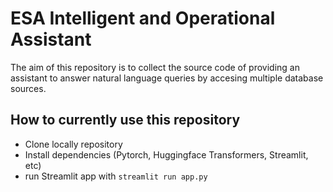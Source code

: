 # ESA Intelligent and Operational Assistant

The aim of this repository is to collect the source code of providing an assistant 
to answer natural language queries by accesing multiple database sources. 

## How to currently use this repository

- Clone locally repository
- Install dependencies (Pytorch, Huggingface Transformers, Streamlit, etc)
- run Streamlit app with `streamlit run app.py`